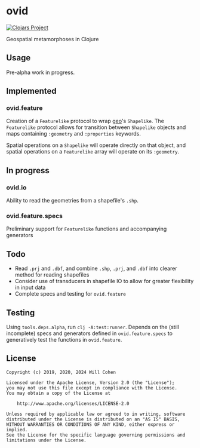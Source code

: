 # ovid

[![Clojars Project](https://img.shields.io/clojars/v/ovid.svg)](https://clojars.org/ovid)

Geospatial metamorphoses in Clojure

## Usage

Pre-alpha work in progress.

## Implemented

### ovid.feature

Creation of a `Featurelike` protocol to wrap [geo](https://github.com/Factual/geo)'s `Shapelike`. The `Featurelike` protocol allows for transition between `Shapelike` objects and maps containing `:geometry` and `:properties` keywords.

Spatial operations on a `Shapelike` will operate directly on that object, and spatial operations on a `Featurelike` array will operate on its `:geometry`.

## In progress

### ovid.io

Ability to read the geometries from a shapefile's `.shp`.

### ovid.feature.specs

Preliminary support for `Featurelike` functions and accompanying generators

## Todo

- Read `.prj` and `.dbf`, and combine `.shp`, `.prj`, and `.dbf` into clearer method for reading shapefiles
- Consider use of transducers in shapefile IO to allow for greater flexibility in input data
- Complete specs and testing for `ovid.feature`

## Testing

Using `tools.deps.alpha`, run `clj -A:test:runner`. Depends on the (still incomplete) specs and generators defined in `ovid.feature.specs` to generatively test the functions in `ovid.feature`.

## License

```
Copyright (c) 2019, 2020, 2024 Will Cohen

Licensed under the Apache License, Version 2.0 (the "License");
you may not use this file except in compliance with the License.
You may obtain a copy of the License at

    http://www.apache.org/licenses/LICENSE-2.0

Unless required by applicable law or agreed to in writing, software
distributed under the License is distributed on an "AS IS" BASIS,
WITHOUT WARRANTIES OR CONDITIONS OF ANY KIND, either express or implied.
See the License for the specific language governing permissions and
limitations under the License.
```
